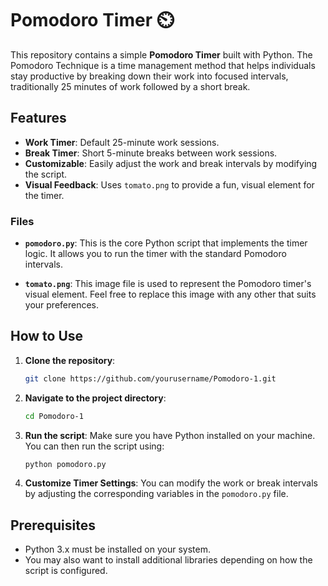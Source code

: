 # Pomodoro Timer ⏲️

This repository contains a simple **Pomodoro Timer** built with Python. The Pomodoro Technique is a time management method that helps individuals stay productive by breaking down their work into focused intervals, traditionally 25 minutes of work followed by a short break.

## Features

- **Work Timer**: Default 25-minute work sessions.
- **Break Timer**: Short 5-minute breaks between work sessions.
- **Customizable**: Easily adjust the work and break intervals by modifying the script.
- **Visual Feedback**: Uses `tomato.png` to provide a fun, visual element for the timer.


### Files

- **`pomodoro.py`**: This is the core Python script that implements the timer logic. It allows you to run the timer with the standard Pomodoro intervals.
  
- **`tomato.png`**: This image file is used to represent the Pomodoro timer's visual element. Feel free to replace this image with any other that suits your preferences.

## How to Use

1. **Clone the repository**:
    ```bash
    git clone https://github.com/yourusername/Pomodoro-1.git
    ```

2. **Navigate to the project directory**:
    ```bash
    cd Pomodoro-1
    ```

3. **Run the script**:
    Make sure you have Python installed on your machine. You can then run the script using:
    ```bash
    python pomodoro.py
    ```

4. **Customize Timer Settings**:
    You can modify the work or break intervals by adjusting the corresponding variables in the `pomodoro.py` file.

## Prerequisites

- Python 3.x must be installed on your system.
- You may also want to install additional libraries depending on how the script is configured.

